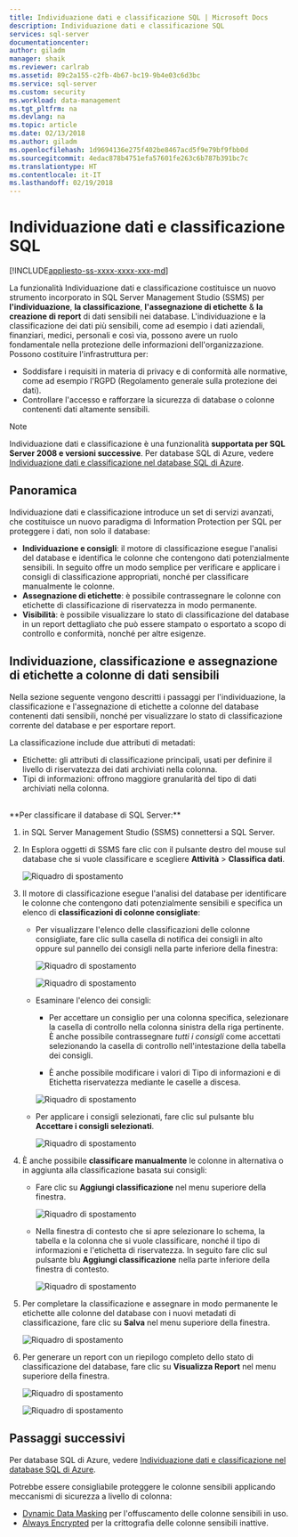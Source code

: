 ```yaml
---
title: Individuazione dati e classificazione SQL | Microsoft Docs
description: Individuazione dati e classificazione SQL
services: sql-server
documentationcenter: 
author: giladm
manager: shaik
ms.reviewer: carlrab
ms.assetid: 89c2a155-c2fb-4b67-bc19-9b4e03c6d3bc
ms.service: sql-server
ms.custom: security
ms.workload: data-management
ms.tgt_pltfrm: na
ms.devlang: na
ms.topic: article
ms.date: 02/13/2018
ms.author: giladm
ms.openlocfilehash: 1d9694136e275f402be8467acd5f9e79bf9fbb0d
ms.sourcegitcommit: 4edac878b4751efa57601fe263c6b787b391bc7c
ms.translationtype: HT
ms.contentlocale: it-IT
ms.lasthandoff: 02/19/2018
---
```

# <a name="sql-data-discovery-and-classification"></a>Individuazione dati e classificazione SQL
[!INCLUDE[appliesto-ss-xxxx-xxxx-xxx-md](../../includes/appliesto-ss-xxxx-xxxx-xxx-md.md)]

La funzionalità Individuazione dati e classificazione costituisce un nuovo strumento incorporato in SQL Server Management Studio (SSMS) per **l'individuazione**, **la classificazione**, **l'assegnazione di etichette** & **la creazione di report** di dati sensibili nei database.
L'individuazione e la classificazione dei dati più sensibili, come ad esempio i dati aziendali, finanziari, medici, personali e così via, possono avere un ruolo fondamentale nella protezione delle informazioni dell'organizzazione. Possono costituire l'infrastruttura per:
* Soddisfare i requisiti in materia di privacy e di conformità alle normative, come ad esempio l'RGPD (Regolamento generale sulla protezione dei dati).
* Controllare l'accesso e rafforzare la sicurezza di database o colonne contenenti dati altamente sensibili.


> [!NOTE]
> Individuazione dati e classificazione è una funzionalità **supportata per SQL Server 2008 e versioni successive**. Per database SQL di Azure, vedere [Individuazione dati e classificazione nel database SQL di Azure](https://go.microsoft.com/fwlink/?linkid=866265).

## <a id="subheading-1"></a>Panoramica
Individuazione dati e classificazione introduce un set di servizi avanzati, che costituisce un nuovo paradigma di Information Protection per SQL per proteggere i dati, non solo il database:
* **Individuazione e consigli**: il motore di classificazione esegue l'analisi del database e identifica le colonne che contengono dati potenzialmente sensibili. In seguito offre un modo semplice per verificare e applicare i consigli di classificazione appropriati, nonché per classificare manualmente le colonne.
* **Assegnazione di etichette**: è possibile contrassegnare le colonne con etichette di classificazione di riservatezza in modo permanente.
* **Visibilità**: è possibile visualizzare lo stato di classificazione del database in un report dettagliato che può essere stampato o esportato a scopo di controllo e conformità, nonché per altre esigenze.

## <a id="subheading-2"></a>Individuazione, classificazione e assegnazione di etichette a colonne di dati sensibili
Nella sezione seguente vengono descritti i passaggi per l'individuazione, la classificazione e l'assegnazione di etichette a colonne del database contenenti dati sensibili, nonché per visualizzare lo stato di classificazione corrente del database e per esportare report.

La classificazione include due attributi di metadati:
* Etichette: gli attributi di classificazione principali, usati per definire il livello di riservatezza dei dati archiviati nella colonna.  
* Tipi di informazioni: offrono maggiore granularità del tipo di dati archiviati nella colonna.

<br>
**Per classificare il database di SQL Server:**

1. in SQL Server Management Studio (SSMS) connettersi a SQL Server.

2. In Esplora oggetti di SSMS fare clic con il pulsante destro del mouse sul database che si vuole classificare e scegliere **Attività** > **Classifica dati**.

    ![Riquadro di spostamento][1]

3. Il motore di classificazione esegue l'analisi del database per identificare le colonne che contengono dati potenzialmente sensibili e specifica un elenco di **classificazioni di colonne consigliate**:

    * Per visualizzare l'elenco delle classificazioni delle colonne consigliate, fare clic sulla casella di notifica dei consigli in alto oppure sul pannello dei consigli nella parte inferiore della finestra:

        ![Riquadro di spostamento][2]

        ![Riquadro di spostamento][3]

    * Esaminare l'elenco dei consigli:
        * Per accettare un consiglio per una colonna specifica, selezionare la casella di controllo nella colonna sinistra della riga pertinente. È anche possibile contrassegnare *tutti i consigli* come accettati selezionando la casella di controllo nell'intestazione della tabella dei consigli.

        * È anche possibile modificare i valori di Tipo di informazioni e di Etichetta riservatezza mediante le caselle a discesa.        

        ![Riquadro di spostamento][4]

    * Per applicare i consigli selezionati, fare clic sul pulsante blu **Accettare i consigli selezionati**.

        ![Riquadro di spostamento][5]

4. È anche possibile **classificare manualmente** le colonne in alternativa o in aggiunta alla classificazione basata sui consigli:

    * Fare clic su **Aggiungi classificazione** nel menu superiore della finestra.

        ![Riquadro di spostamento][6]

    * Nella finestra di contesto che si apre selezionare lo schema, la tabella e la colonna che si vuole classificare, nonché il tipo di informazioni e l'etichetta di riservatezza. In seguito fare clic sul pulsante blu **Aggiungi classificazione** nella parte inferiore della finestra di contesto.

        ![Riquadro di spostamento][7]

5. Per completare la classificazione e assegnare in modo permanente le etichette alle colonne del database con i nuovi metadati di classificazione, fare clic su **Salva** nel menu superiore della finestra.

    ![Riquadro di spostamento][8]


6. Per generare un report con un riepilogo completo dello stato di classificazione del database, fare clic su **Visualizza Report** nel menu superiore della finestra.

    ![Riquadro di spostamento][9]

    ![Riquadro di spostamento][10]


## <a id="subheading-3"></a>Passaggi successivi

Per database SQL di Azure, vedere [Individuazione dati e classificazione nel database SQL di Azure](https://go.microsoft.com/fwlink/?linkid=866265).

Potrebbe essere consigliabile proteggere le colonne sensibili applicando meccanismi di sicurezza a livello di colonna:

* [Dynamic Data Masking](https://docs.microsoft.com/en-us/sql/relational-databases/security/dynamic-data-masking) per l'offuscamento delle colonne sensibili in uso.
* [Always Encrypted](https://docs.microsoft.com/en-us/sql/relational-databases/security/encryption/always-encrypted-database-engine) per la crittografia delle colonne sensibili inattive.

<!--Anchors-->
[SQL Data Discovery & Classification overview]: #subheading-1
[Discovering, classifying & labeling sensitive columns]: #subheading-2
[Next Steps]: #subheading-3

<!--Image references-->
[1]: ./media/sql-data-discovery-and-classification/1_data_classification_explorer_menu.png
[2]: ./media/sql-data-discovery-and-classification/2_recommendations_notification_box.png
[3]: ./media/sql-data-discovery-and-classification/3_recommendations_panel.png
[4]: ./media/sql-data-discovery-and-classification/4_recommendations.png
[5]: ./media/sql-data-discovery-and-classification/5_accept_recommendations_button.png
[6]: ./media/sql-data-discovery-and-classification/6_add_classification_button.png
[7]: ./media/sql-data-discovery-and-classification/7_manual_classification.png
[8]: ./media/sql-data-discovery-and-classification/8_save.png
[9]: ./media/sql-data-discovery-and-classification/9_view_report.png
[10]: ./media/sql-data-discovery-and-classification/10_report.png
